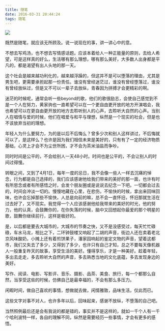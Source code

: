 ```yaml
---
title: 随笔
date: 2016-03-31 20:44:24
tags: 随笔
---
```


![](https://dubuqingfeng.oss-cn-hongkong.aliyuncs.com/blog/life/201604-suibi-01.png)

既然是随笔，就应该无所顾及。说一说现在的事，讲一讲心中的意。

不想去写鸡汤，也不想去写情感话题。应该本着给人一种正能量的原则，去给人希望，可是这样真的好么，生活哪有那么理想，哪有那么美好，大多数人出身都是平凡的，都是渴望有出人头地的那一天。

这个社会是越来越功利化的，越来越浮躁的，但这并不是可以堕落的理由，尤其是男生吧，更需要承担起那一份责任。谁没有曾经迷茫过，谁没有曾经堕落过，谁没有曾经放纵过，但是又不可以一辈子去放纵，青春因为拼搏才会更精彩的啊。

迷茫的时候呢，通常会听一些beyond的歌，他们的歌很励志，会使自己感觉到不是一个人在努力，黄家驹也一直希望可以在一个更自由更开放的地方开演唱会，我也希望可以在更自由更开放的地方去聆听别人的心声，去聆听大自然的心声。当别人在唱情与爱的时候，他们在唱爱与和平与理想，纵然是一个现实的社会，但是也不该放弃当初的理想。

年轻人为什么要努力，为的是以后不后悔么？曾多少次和别人这样讲过，不后悔就可以了，是这样么？也许是因为我们相信未来是美好的，只有有了一定的经济物质基础，心灵上才会不为尘世所困，才不会为茶米油盐而争吵。

同时时间是公平的，不会给别人一天48小时。时间也是公平的，不会让别人的时间过得慢。

转眼之间，又到了4月1日，每年一度的忌日，我不会像一些人一样去沉痛的悼念，行为都是自己选择的，我们应该感谢他给我们带来的美好的那一面，也许有时有所思念或者有所感悟之时，会发个朋友圈或是说说去纪念一下吧。一切都会过去的，时间会冲淡一切的。慢慢地藏在心里，在悲伤，不愉快的时候，拿出来回味回味，也许会忘掉那些不愉快，人总是向前的嘛，总不会一直怀旧，怀旧那就生活在过去好了，又不现实。我觉得一个人应该感谢他给我带来的美好的时光，他的努力，他的认真，会鼓舞你的，在你失落的时候，脑中又回想起你最爱的那个明星的歌，鼓舞你继续前行，这样是极好的。

是，以后都是要去大城市的，大城市的节奏之快，又不是没感受过，每天忙忙碌碌，车水马龙，相比之下，二环钟鼓楼又响起了二胡的声音，街边人还在卖着老北京风味酸奶，小摊上还有着煎饼果子，潘家园响起的鉴定文物的声音，望着这都市，我们又失去了多少，又得到了多少，也许只有自己才知，总之不要每天像机器人一般重复昨天的故事，享受生活的美好。懂得享乐，才是一种美好。趁着年轻，多出去走走，多去聆听大自然的声音，多去熟悉当地的文化底蕴，多去发现身边的美好。

写作、阅读、电影、写影评、音乐、摄影、品茶、美食、旅行，每一个都那么自然，当享受这些的时候，仿佛自己是最幸福的，不会有那么多压力。

闲暇时间，做自己喜欢的事情，想做就去做，闲情雅致，品味生活，仅此而已。

这些文字对事不对人，也许多年以后，回味起来，感谢不放纵，不堕落的自己吧。

当然照例最后还是会有我说的都是错的，事实并不是这样的，就如一千个人有一千个哈利波特一样，各自的理解不同，纵然是需要经历一些事情，才会有更多的感悟。